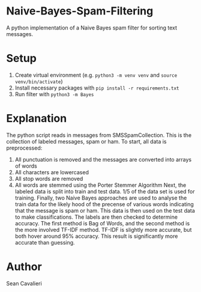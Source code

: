# Naive-Bayes-Spam-Filtering
A python implementation of a Naive Bayes spam filter for sorting text messages.

# Setup
1. Create virtual environment (e.g. `python3 -m venv venv` and `source venv/bin/activate`)
2. Install necessary packages with `pip install -r requirements.txt`
3. Run filter with `python3 -m Bayes`

# Explanation
The python script reads in messages from SMSSpamCollection. This is the collection of labeled messages, spam or ham.
To start, all data is preprocessed:
 1. All punctuation is removed and the messages are converted into arrays of words
 2. All characters are lowercased
 3. All stop words are removed
 4. All words are stemmed using the Porter Stemmer Algorithm
Next, the labeled data is split into train and test data. 1/5 of the data set is used for training.
Finally, two Naive Bayes approaches are used to analyse the train data for the likely hood of the precense of various words indicating that the message is spam or ham. This data is then used on the test data to make classifications. The labels are then checked to determine accuracy. The first method is Bag of Words, and the second method is the more involved TF-IDF method. TF-IDF is slightly more accurate, but both hover around 95% accuracy. This result is significantly more accurate than guessing.

# Author
Sean Cavalieri
